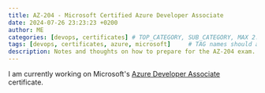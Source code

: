 ```yaml
---
title: AZ-204 - Microsoft Certified Azure Developer Associate
date: 2024-07-26 23:23:23 +0200
author: ME
categories: [devops, certificates] # TOP_CATEGORY, SUB_CATEGORY, MAX 2.
tags: [devops, certificates, azure, microsoft]     # TAG names should always be lowercase.
description: Notes and thoughts on how to prepare for the AZ-204 exam.
---
```


I am currently working on Microsoft's [Azure Developer Associate](https://learn.microsoft.com/en-us/credentials/certifications/azure-developer/?practice-assessment-type=certification) certificate. 
